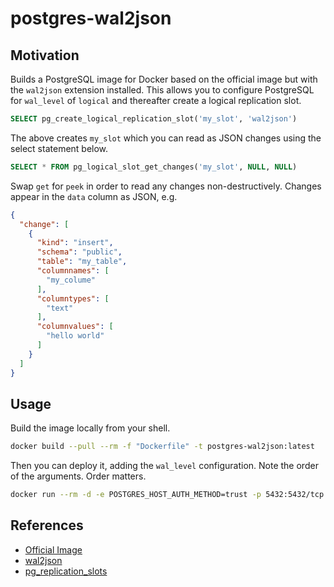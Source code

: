 # postgres-wal2json

## Motivation

Builds a PostgreSQL image for Docker based on the official image but with the `wal2json` extension installed. This allows you to configure PostgreSQL for `wal_level` of `logical` and thereafter create a logical replication slot.

```sql
SELECT pg_create_logical_replication_slot('my_slot', 'wal2json')
```
The above creates `my_slot` which you can read as JSON changes using the select statement below.
```sql
SELECT * FROM pg_logical_slot_get_changes('my_slot', NULL, NULL)
```
Swap `get` for `peek` in order to read any changes non-destructively. Changes appear in the `data` column as JSON, e.g.
```json
{
  "change": [
    {
      "kind": "insert",
      "schema": "public",
      "table": "my_table",
      "columnnames": [
        "my_colume"
      ],
      "columntypes": [
        "text"
      ],
      "columnvalues": [
        "hello world"
      ]
    }
  ]
}
```

## Usage

Build the image locally from your shell.
```sh
docker build --pull --rm -f "Dockerfile" -t postgres-wal2json:latest
```
Then you can deploy it, adding the `wal_level` configuration. Note the order of the arguments. Order matters.
```sh
docker run --rm -d -e POSTGRES_HOST_AUTH_METHOD=trust -p 5432:5432/tcp postgres-wal2json:latest -c wal_level=logical
```

## References

* [Official Image](https://hub.docker.com/_/postgres)
* [wal2json](https://github.com/eulerto/wal2json)
* [pg_replication_slots](https://www.postgresql.org/docs/current/view-pg-replication-slots.html)
